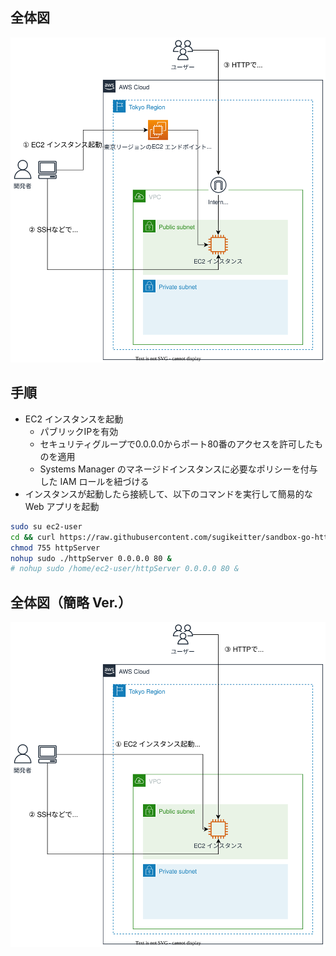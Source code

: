 ## 全体図
![](https://raw.githubusercontent.com/sugikeitter/aws-demo/main/ec2-launch-instance/demo-launch-ec2-instance-_Level2_.drawio.svg)

## 手順
- EC2 インスタンスを起動
  - パブリックIPを有効
  - セキュリティグループで0.0.0.0からポート80番のアクセスを許可したものを適用
  - Systems Manager のマネージドインスタンスに必要なポリシーを付与した IAM ロールを紐づける
- インスタンスが起動したら接続して、以下のコマンドを実行して簡易的な Web アプリを起動
```bash
sudo su ec2-user
cd && curl https://raw.githubusercontent.com/sugikeitter/sandbox-go-http-gorilla-mux/main/bin/sandbox-go-http-linux > httpServer
chmod 755 httpServer
nohup sudo ./httpServer 0.0.0.0 80 &
# nohup sudo /home/ec2-user/httpServer 0.0.0.0 80 &
```

## 全体図（簡略 Ver.）
![](https://raw.githubusercontent.com/sugikeitter/aws-demo/main/ec2-launch-instance/demo-launch-ec2-instance-_Level1_.drawio.svg)
